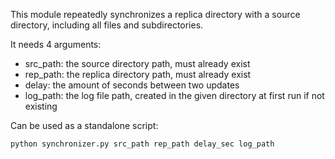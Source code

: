 This module repeatedly synchronizes a replica directory with a source directory, including all files and subdirectories.

It needs 4 arguments:
-   src_path: the source directory path, must already exist
-   rep_path: the replica directory path, must already exist
-   delay: the amount of seconds between two updates
-   log_path: the log file path, created in the given directory at first run if not existing

Can be used as a standalone script:
```
python synchronizer.py src_path rep_path delay_sec log_path
```

